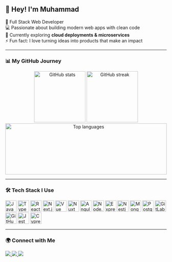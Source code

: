 <h2 align="left">👋 Hey! I'm Muhammad</h2>

<p align="left">
  🚀 Full Stack Web Developer <br/>
  💻 Passionate about building modern web apps with clean code <br/>
  🌱 Currently exploring <b>cloud deployments & microservices</b> <br/>
  ⚡ Fun fact: I love turning ideas into products that make an impact
</p>

---

### 📊 My GitHub Journey

<div align="center">
  <img src="https://github-readme-stats.vercel.app/api?username=Mukhammad-amin-ai&show_icons=true&count_private=true&theme=radical&hide_border=true" height="160" alt="GitHub stats" />
  <img src="https://streak-stats.demolab.com?user=Mukhammad-amin-ai&theme=radical&hide_border=true" height="160" alt="GitHub streak" />
</div>

<div align="center">
  <img src="https://github-readme-stats.vercel.app/api/top-langs?username=Mukhammad-amin-ai&layout=compact&langs_count=6&theme=radical&hide_border=true" width="100%" height="160" alt="Top languages" />
</div>

---

### 🛠️ Tech Stack I Use

<div align="left">
  <!-- Core -->
  <img src="https://cdn.jsdelivr.net/gh/devicons/devicon/icons/javascript/javascript-original.svg" height="35" alt="JavaScript"/>
  <img src="https://cdn.jsdelivr.net/gh/devicons/devicon/icons/typescript/typescript-original.svg" height="35" alt="TypeScript"/>

  <!-- Frontend -->
  <img src="https://cdn.jsdelivr.net/gh/devicons/devicon/icons/react/react-original.svg" height="35" alt="React"/>
  <img src="https://cdn.jsdelivr.net/gh/devicons/devicon/icons/nextjs/nextjs-original.svg" height="35" alt="Next.js"/>
  <img src="https://cdn.jsdelivr.net/gh/devicons/devicon/icons/vuejs/vuejs-original.svg" height="35" alt="Vue"/>
  <img src="https://cdn.jsdelivr.net/gh/devicons/devicon/icons/nuxtjs/nuxtjs-original.svg" height="35" alt="Nuxt"/>
  <img src="https://cdn.jsdelivr.net/gh/devicons/devicon/icons/angularjs/angularjs-original.svg" height="35" alt="Angular"/>

  <!-- Backend -->
  <img src="https://cdn.jsdelivr.net/gh/devicons/devicon/icons/nodejs/nodejs-original.svg" height="35" alt="Node.js"/>
  <img src="https://cdn.jsdelivr.net/gh/devicons/devicon/icons/express/express-original.svg" height="35" alt="Express"/>
  <img src="https://cdn.jsdelivr.net/gh/devicons/devicon@latest/icons/nestjs/nestjs-original.svg" height="35" alt="Nestjs"/>
  <img src="https://cdn.jsdelivr.net/gh/devicons/devicon/icons/mongodb/mongodb-original.svg" height="35" alt="MongoDB"/>
  <img src="https://cdn.jsdelivr.net/gh/devicons/devicon@latest/icons/postgresql/postgresql-original.svg" height="35" alt="Postgresql" />
  
  <!-- Tools -->
  <img src="https://cdn.jsdelivr.net/gh/devicons/devicon/icons/gitlab/gitlab-original.svg" height="35" alt="GitLab"/>
  <img src="https://cdn.jsdelivr.net/gh/devicons/devicon/icons/github/github-original.svg" height="35" alt="GitHub"/>

  <!-- Testing -->
  <img src="https://cdn.jsdelivr.net/gh/devicons/devicon/icons/jest/jest-plain.svg" height="35" alt="Jest"/>
  <img src="https://cdn.jsdelivr.net/gh/devicons/devicon/icons/cypressio/cypressio-plain.svg" height="35" alt="Cypress"/>
</div>

---

### 🌍 Connect with Me
<p align="left">
  <a href="https://github.com/Mukhammad-amin-ai" target="_blank">
    <img src="https://img.shields.io/badge/GitHub-0D1117?style=for-the-badge&logo=github&logoColor=white" />
  </a>
  <a href="https://t.me/yourusername" target="_blank">
    <img src="https://img.shields.io/badge/Telegram-0D1117?style=for-the-badge&logo=telegram&logoColor=26A5E4" />
  </a>
  <a href="mailto:aminahmadov123@gmail.com">
    <img src="https://img.shields.io/badge/Email-0D1117?style=for-the-badge&logo=gmail&logoColor=red" />
  </a>
</p>



